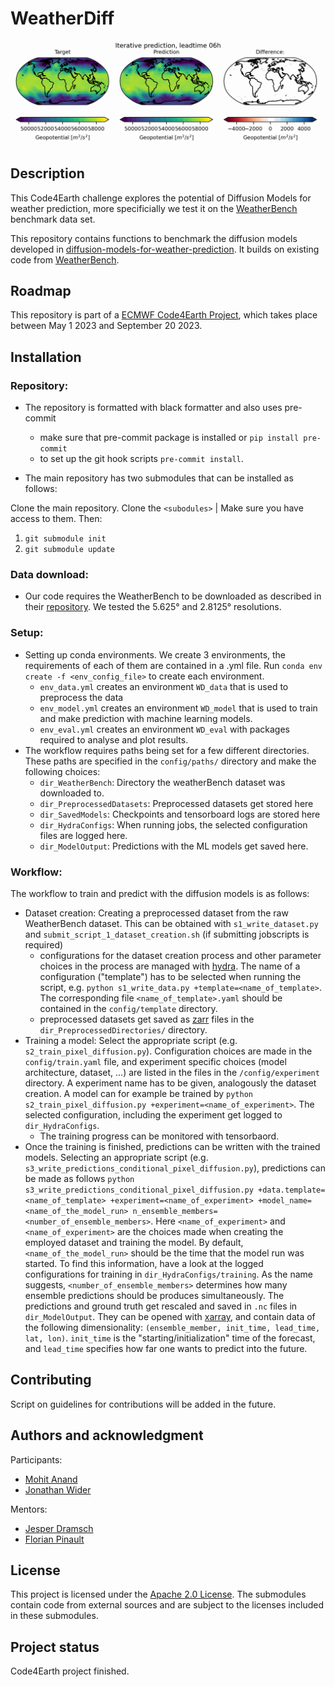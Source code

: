 # WeatherDiff

![image](https://github.com/ECMWFCode4Earth/diffusion-models-for-weather-prediction/blob/main/images/z_500_lowres.gif)

## Description
This Code4Earth challenge explores the potential of Diffusion Models for weather prediction, more specificially we test it on the [WeatherBench](https://github.com/pangeo-data/WeatherBench) benchmark data set.

This repository contains functions to benchmark the diffusion models developed in [diffusion-models-for-weather-prediction](https://github.com/ECMWFCode4Earth/diffusion-models-for-weather-prediction). It builds on existing code from [WeatherBench](https://github.com/pangeo-data/WeatherBench).

## Roadmap
This repository is part of a [ECMWF Code4Earth Project](https://github.com/ECMWFCode4Earth/diffusion-models-for-weather-prediction), which takes place between May 1 2023 and September 20 2023.

## Installation

### Repository:
- The repository is formatted with black formatter and also uses pre-commit
  - make sure that pre-commit package is installed or `pip install pre-commit`
  - to set up the git hook scripts `pre-commit install`.

- The main repository has two submodules that can be installed as follows:

Clone the main repository.
Clone the `<subodules>` | Make sure you have access to them. Then:

1. `git submodule init`
2. `git submodule update`

### Data download:
- Our code requires the WeatherBench to be downloaded as described in their [repository](https://github.com/pangeo-data/WeatherBench/tree/master). We tested the 5.625° and 2.8125° resolutions.

### Setup:
- Setting up conda environments. We create 3 environments, the requirements of each of them are contained in a .yml file. Run `conda env create -f <env_config_file>` to create each environment.
  - `env_data.yml` creates an environment `WD_data` that is used to preprocess the data
  - `env_model.yml` creates an environment `WD_model` that is used to train and make prediction with machine learning models.
  - `env_eval.yml` creates an environment `WD_eval` with packages required to analyse and plot results.
- The workflow requires paths being set for a few different directories. These paths are specified in the `config/paths/` directory and make the following choices:
  - `dir_WeatherBench`: Directory the weatherBench dataset was downloaded to.
  - `dir_PreprocessedDatasets`: Preprocessed datasets get stored here
  - `dir_SavedModels`: Checkpoints and tensorboard logs are stored here
  - `dir_HydraConfigs`: When running jobs, the selected configuration files are logged here.
  - `dir_ModelOutput`: Predictions with the ML models get saved here.

### Workflow:
The workflow to train and predict with the diffusion models is as follows:
- Dataset creation: Creating a preprocessed dataset from the raw WeatherBench dataset. This can be obtained with `s1_write_dataset.py` and `submit_script_1_dataset_creation.sh` (if submitting jobscripts is required)
  - configurations for the dataset creation process and other parameter choices in the process are managed with [hydra](https://hydra.cc). The name of a configuration ("template") has to be selected when running the script, e.g. `python s1_write_data.py +template=<name_of_template>`. The corresponding file `<name_of_template>.yaml` should be contained in the `config/template` directory.
  - preprocessed datasets get saved as [zarr](https://zarr.readthedocs.io/en/stable/) files in the `dir_PreprocessedDirectories/` directory.
- Training a model: Select the appropriate script (e.g. `s2_train_pixel_diffusion.py`). Configuration choices are made in the `config/train.yaml` file, and experiment specific choices (model architecture, dataset, ...) are listed in the files in the `/config/experiment` directory. A experiment name has to be given, analogously the dataset creation. A model can for example be trained by `python s2_train_pixel_diffusion.py +experiment=<name_of_experiment>`. The selected configuration, including the experiment get logged to `dir_HydraConfigs`.
  - The training progress can be monitored with tensorbaord.
- Once the training is finished, predictions can be written with the trained models. Selecting an appropriate script (e.g. `s3_write_predictions_conditional_pixel_diffusion.py`), predictions can be made as follows `python s3_write_predictions_conditional_pixel_diffusion.py +data.template=<name_of_template> +experiment=<name_of_experiment> +model_name=<name_of_the_model_run> n_ensemble_members=<number_of_ensemble_members>`. Here `<name_of_experiment>` and `<name_of_experiment>` are the choices made when creating the employed dataset and training the model. By default, `<name_of_the_model_run>` should be the time that the model run was started. To find this information, have a look at the logged configurations for training in `dir_HydraConfigs/training`. As the name suggests, `<number_of_ensemble_members>` determines how many ensemble predictions should be produces simultaneously. The predictions and ground truth get rescaled and saved in `.nc` files in `dir_ModelOutput`. They can be opened with [xarray](https://docs.xarray.dev/en/stable), and contain data of the following dimensionality: `(ensemble_member, init_time, lead_time, lat, lon)`. `init_time` is the "starting/initialization" time of the forecast, and `lead_time` specifies how far one wants to predict into the future.

## Contributing
Script on guidelines for contributions will be added in the future.

## Authors and acknowledgment
Participants:
- [Mohit Anand](https://github.com/melioristic)
- [Jonathan Wider](https://github.com/jonathanwider)

Mentors:
- [Jesper Dramsch](https://github.com/JesperDramsch)
- [Florian Pinault](https://github.com/floriankrb)

## License
This project is licensed under the [Apache 2.0 License](https://github.com/melioristic/benchmark/blob/main/LICENSE). The submodules contain code from external sources and are subject to the licenses included in these submodules.

## Project status
Code4Earth project finished.


